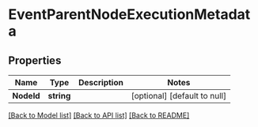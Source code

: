 # EventParentNodeExecutionMetadata

## Properties
Name | Type | Description | Notes
------------ | ------------- | ------------- | -------------
**NodeId** | **string** |  | [optional] [default to null]

[[Back to Model list]](../README.md#documentation-for-models) [[Back to API list]](../README.md#documentation-for-api-endpoints) [[Back to README]](../README.md)



